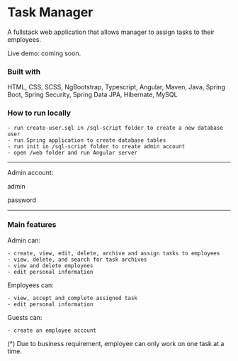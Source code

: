 # Task Manager
A fullstack web application that allows manager to assign tasks to their employees.

Live demo: coming soon.

### Built with
HTML, CSS, SCSS, NgBootstrap, Typescript, Angular, Maven, Java, Spring Boot, Spring Security, Spring Data JPA, Hibernate, MySQL

### How to run locally

    - run create-user.sql in /sql-script folder to create a new database user
    - run Spring application to create database tables
    - run init in /sql-script folder to create admin account
    - open /web folder and run Angular server
    
---

Admin account: 

admin

password

---

### Main features
Admin can:

    - create, view, edit, delete, archive and assign tasks to employees
    - view, delete, and search for task archives
    - view and delete employees
    - edit personal information

Employees can:

    - view, accept and complete assigned task
    - edit personal information

Guests can:

    - create an employee account

(*) Due to business requirement, employee can only work on one task at a time.







